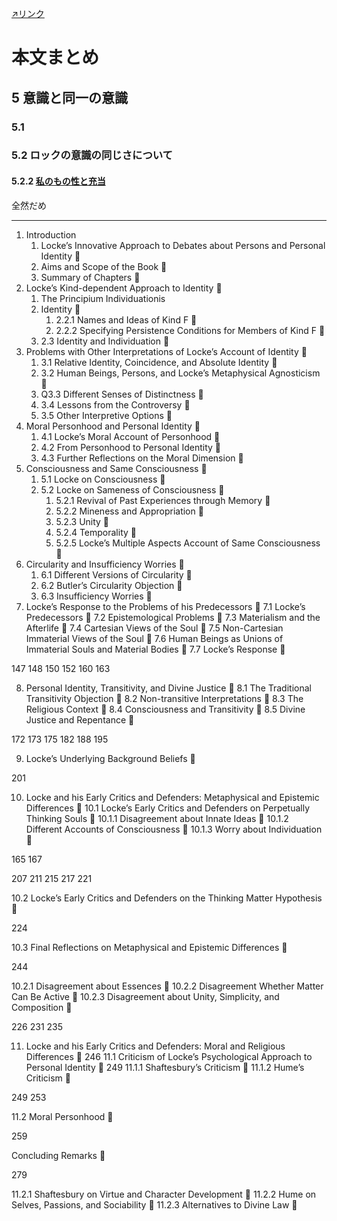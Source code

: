 [↗リンク](https://docs.google.com/spreadsheets/d/1fa9XZAyDceoyh15XutMDBDMSkI9IDJiJagoJKFNcFXo/edit#gid=1447749117)

# 本文まとめ

## 5 意識と同一の意識

### 5.1 

### 5.2 ロックの意識の同じさについて

#### 5.2.2 [私のもの性と充当](https://docs.google.com/spreadsheets/d/1fa9XZAyDceoyh15XutMDBDMSkI9IDJiJagoJKFNcFXo/edit#gid=0&range=B139)

全然だめ












---

1. Introduction
	1.  Locke’s Innovative Approach to Debates about Persons and Personal Identity 
	2. Aims and Scope of the Book 
	3. Summary of Chapters 
2. Locke’s Kind-­dependent Approach to Identity 
	1. The Principium Individuationis
	2. Identity 
		1. 2.2.1 Names and Ideas of Kind F 
		2. 2.2.2 Specifying Persistence Conditions for Members of Kind F 
	3. 2.3 Identity and Individuation 
3. Problems with Other Interpretations of Locke’s Account of Identity 
	1. 3.1 Relative Identity, Coincidence, and Absolute Identity 
	2. 3.2 Human Beings, Persons, and Locke’s Metaphysical Agnosticism 
	3. Q3.3 Different Senses of Distinctness 
	4. 3.4 Lessons from the Controversy 
	5. 3.5 Other Interpretive Options 
4. Moral Personhood and Personal Identity 
	1. 4.1 Locke’s Moral Account of Personhood 
	2. 4.2 From Personhood to Personal Identity 
	3. 4.3 Further Reflections on the Moral Dimension 
5. Consciousness and Same Consciousness 
	1. 5.1 Locke on Consciousness 
	2. 5.2 Locke on Sameness of Consciousness 
		1. 5.2.1 Revival of Past Experiences through Memory 
		2. 5.2.2 Mineness and Appropriation 
		3. 5.2.3 Unity 
		4. 5.2.4 Temporality 
		5. 5.2.5 Locke’s Multiple Aspects Account of Same Consciousness 
6. Circularity and Insufficiency Worries 
	1. 6.1 Different Versions of Circularity 
	2. 6.2 Butler’s Circularity Objection 
	3. 6.3 Insufficiency Worries 
7. Locke’s Response to the Problems of his Predecessors 
7.1 Locke’s Predecessors 
7.2 Epistemological Problems 
7.3 Materialism and the Afterlife 
7.4 Cartesian Views of the Soul 
7.5 Non-­Cartesian Immaterial Views of the Soul 
7.6 Human Beings as Unions of Immaterial Souls and
Material Bodies 
7.7 Locke’s Response 

147
148
150
152
160
163

8. Personal Identity, Transitivity, and Divine Justice 
8.1 The Traditional Transitivity Objection 
8.2 Non-­transitive Interpretations 
8.3 The Religious Context 
8.4 Consciousness and Transitivity 
8.5 Divine Justice and Repentance 

172
173
175
182
188
195

9. Locke’s Underlying Background Beliefs 

201

10. Locke and his Early Critics and Defenders: Metaphysical and
Epistemic Differences 
10.1 Locke’s Early Critics and Defenders on Perpetually
Thinking Souls 
10.1.1 Disagreement about Innate Ideas 
10.1.2 Different Accounts of Consciousness 
10.1.3 Worry about Individuation 

165
167

207
211
215
217
221

10.2 Locke’s Early Critics and Defenders on the Thinking Matter
Hypothesis 

224

10.3 Final Reflections on Metaphysical and Epistemic Differences 

244

10.2.1 Disagreement about Essences 
10.2.2 Disagreement Whether Matter Can Be Active 
10.2.3 Disagreement about Unity, Simplicity, and Composition 

226
231
235

11. Locke and his Early Critics and Defenders: Moral and Religious
Differences 
246
11.1 Criticism of Locke’s Psychological Approach to Personal Identity  249
11.1.1 Shaftesbury’s Criticism 
11.1.2 Hume’s Criticism 

249
253

11.2 Moral Personhood 

259

Concluding Remarks 

279

11.2.1 Shaftesbury on Virtue and Character Development 
11.2.2 Hume on Selves, Passions, and Sociability 
11.2.3 Alternatives to Divine Law 
